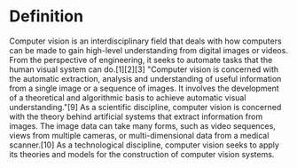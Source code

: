 # Definition
Computer vision is an interdisciplinary field that deals with how computers can be made to gain high-level understanding from digital images or videos. From the perspective of engineering, it seeks to automate tasks that the human visual system can do.[1][2][3] "Computer vision is concerned with the automatic extraction, analysis and understanding of useful information from a single image or a sequence of images. It involves the development of a theoretical and algorithmic basis to achieve automatic visual understanding."[9] As a scientific discipline, computer vision is concerned with the theory behind artificial systems that extract information from images. The image data can take many forms, such as video sequences, views from multiple cameras, or multi-dimensional data from a medical scanner.[10] As a technological discipline, computer vision seeks to apply its theories and models for the construction of computer vision systems.
